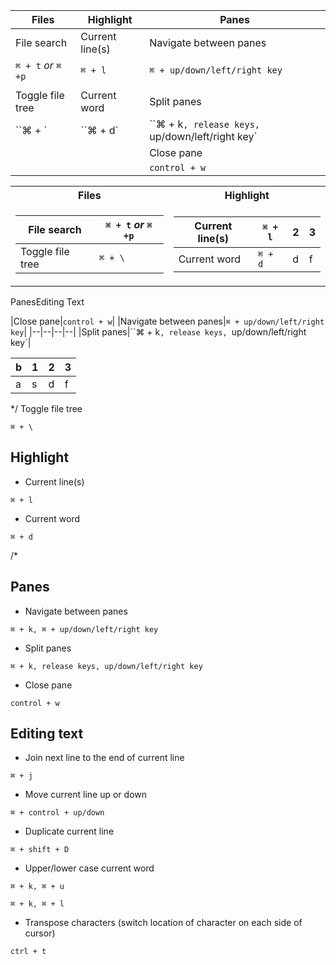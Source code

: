 

| **Files** | **Highlight**|**Panes**|
|----------------|---------------|----------------|
| File search |Current line(s)|Navigate between panes |
|`⌘ + t` *or* `⌘ +p`|`⌘ + l`|`⌘ + up/down/left/right key`|
||||
| Toggle file tree |Current word|Split panes|
| ``⌘ + \` |``⌘ + d`|``⌘ + k`, release keys, `up/down/left/right key`|
|||Close pane|
|||`control + w`|

<table>
<tr><th>Files</th><th>Highlight</th></tr>
<tr><td>

|File search| `⌘ + t` *or* `⌘ +p` |
|--|--|
|Toggle file tree |`⌘ + \` |


</td><td>

|Current line(s)|`⌘ + l`|2|3|
|--|--|--|--|
|Current word|`⌘ + d`|d|f|

</td></tr> </table>

<tr><th>Panes</th><th>Editing Text</th></tr>
<tr><td>

|Close pane|`control + w`|
|Navigate between panes|`⌘ + up/down/left/right key`|
|--|--|--|--|
|Split panes|``⌘ + k`, release keys, `up/down/left/right key`|


</td><td>

|b|1|2|3|
|--|--|--|--|
|a|s|d|f|

</td></tr> </table>

*/
Toggle file tree
```
⌘ + \
```

## Highlight

* Current line(s)
```
⌘ + l
```

* Current word
```
⌘ + d
```
/*

## Panes

* Navigate between panes
```
⌘ + k, ⌘ + up/down/left/right key
```

* Split panes
```
⌘ + k, release keys, up/down/left/right key
```

* Close pane
```
control + w
```

## Editing text

* Join next line to the end of current line
```
⌘ + j
```

* Move current line up or down
```
⌘ + control + up/down
```

* Duplicate current line
```
⌘ + shift + D
```

* Upper/lower case current word
```
⌘ + k, ⌘ + u

⌘ + k, ⌘ + l
```

* Transpose characters (switch location of character on each side of cursor)
```
ctrl + t
```
